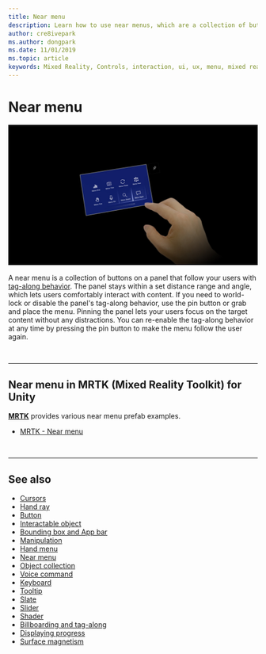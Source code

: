 ```yaml
---
title: Near menu
description: Learn how to use near menus, which are a collection of buttons on a panel that follow you with tag-along behavior in a mixed reality environment.
author: cre8ivepark
ms.author: dongpark
ms.date: 11/01/2019
ms.topic: article
keywords: Mixed Reality, Controls, interaction, ui, ux, menu, mixed reality headset, windows mixed reality headset, virtual reality headset, HoloLens, MRTK, Mixed Reality Toolkit
---
```


# Near menu

![Near menu](images/UX_Hero_NearMenu.jpg)

A near menu is a collection of buttons on a panel that follow your users with [tag-along behavior](billboarding-and-tag-along.md#what-is-a-tag-along). The panel stays within a set distance range and angle, which lets users comfortably interact with content. If you need to world-lock or disable the panel's tag-along behavior, use the pin button or grab and place the menu. Pinning the panel lets your users focus on the target content without any distractions. You can re-enable the tag-along behavior at any time by pressing the pin button to make the menu follow the user again.

<br>

---

## Near menu in MRTK (Mixed Reality Toolkit) for Unity
**[MRTK](https://github.com/Microsoft/MixedRealityToolkit-Unity)** provides various near menu prefab examples.

* [MRTK - Near menu](https://microsoft.github.io/MixedRealityToolkit-Unity/Documentation/README_NearMenu.html)

<br>

---

## See also

* [Cursors](cursors.md)
* [Hand ray](point-and-commit.md)
* [Button](button.md)
* [Interactable object](interactable-object.md)
* [Bounding box and App bar](app-bar-and-bounding-box.md)
* [Manipulation](direct-manipulation.md)
* [Hand menu](hand-menu.md)
* [Near menu](near-menu.md)
* [Object collection](object-collection.md)
* [Voice command](voice-input.md)
* [Keyboard](keyboard.md)
* [Tooltip](tooltip.md)
* [Slate](slate.md)
* [Slider](slider.md)
* [Shader](shader.md)
* [Billboarding and tag-along](billboarding-and-tag-along.md)
* [Displaying progress](progress.md)
* [Surface magnetism](surface-magnetism.md)
